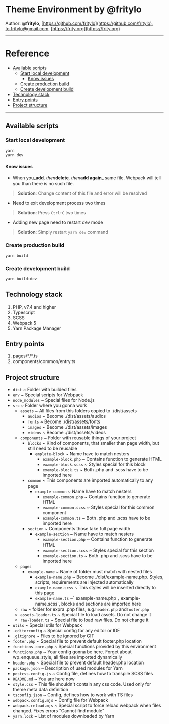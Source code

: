 # Theme Environment by @fritylo

Author: @**fritylo**, [https://github.com/fritylo](https://github.com/fritylo), [to.fritylo@gmail.com](mailto:to.fritylo@gmail.com), [https://frity.org](https://frity.org)

---

# Reference

- [Available scripts](#available-scripts)
  - [Start local development](#start-local-development)
    - [Know issues](#know-issues)
  - [Create production build](#create-production-build)
  - [Create development build](#create-development-build)
- [Technology stack](#technology-stack)
- [Entry points](#entry-points)
- [Project structure](#project-structure)

---

## Available scripts

### Start local development

```bash
yarn
yarn dev
```

#### Know issues

- When you_**add**_, then_**delete**_, then_**add again**_ same file. Webpack will tell you than there is no such file.

> **Solution**: Change content of this file and error will be resolved

- Need to exit development process two times

> **Solution**: Press `Ctrl+C` two times

- Adding new page need to restart dev mode

> **Solution**: Simply restart `yarn dev` command

### Create production build

```bash
yarn build
```

### Create development build

```bash
yarn build:dev
```

## Technology stack

1. PHP, v7.4 and higher
2. Typescript
3. SCSS
4. Webpack 5
5. Yarn Package Manager

## Entry points

1. pages/\*/\*.ts
2. components/common/entry.ts

## Project structure

- `dist` ~ Folder with builded files
- `env` ~ Special scripts for Webpack
- `node_modules` ~ Special files for Node.js
- `src` ~ Folder where you gonna work
  - `assets` ~ All files from this folders copied to ./dist/assets
    - `audios` ~ Become ./dist/assets/audios
    - `fonts` ~ Become ./dist/assets/fonts
    - `images` ~ Become ./dist/assets/images
    - `videos` ~ Become ./dist/assets/videos
  - `components` ~ Folder with reusable things of your project
    - `blocks` ~ Kind of components, that smaller than page width, but still need to be reusable
      - `emplate-block` ~ Name have to match nesters
        - `example-block.php` ~ Contains function to generate HTML
        - `example-block.scss` ~ Styles special for this block
        - `example-block.ts` ~ Both .php and .scss have to be imported here
    - `common` ~ This components are imported automatically to any page
      - `example-common` ~ Name have to match nesters
        - `example-common.php` ~ Contains function to generate HTML
        - `example-common.scss` ~ Styles special for this common component
        - `example-common.ts` ~ Both .php and .scss have to be imported here
    - `section` ~ Components those take full page width
      - `example-section` ~ Name have to match nesters
        - `example-section.php` ~ Contains function to generate HTML
        - `example-section.scss` ~ Styles special for this section
        - `example-section.ts` ~ Both .php and .scss have to be imported here
  - `pages`
    - `example-name` ~ Name of folder must match with nested files
      - `example-name.php` ~ Become ./dist/example-name.php. Styles, scripts, requirements are injected automatically
      - `example-name.scss` ~ This styles will be inserted directly to this page
      - `example-name.ts` ~\` example-name.php `,` example-name.scss\`, blocks and sections are imported here
  - `raw` ~ folder for expra .php files, e.g.`header.php` and`footer.php`
  - `assets-loader.ts` ~ Special file to load assets. Do not change it
  - `raw-loader.ts` ~ Special file to load raw files. Do not change it
- `utils` ~ Special utils for Webpack
- `.editorconfig` ~ Special config for any editor or IDE
- `.gitignore` ~ Files to be ignored by GIT
- `footer.php` ~ Special file to prevent default footer.php location
- `functions-core.php` ~ Special functions provided by this environment
- `functions.php` ~ Your config gonna be here. Forget about wp_enqueue_style, all files are imported dynamically
- `header.php` ~ Special file to prevent default header.php location
- `package.json` ~ Description of used modules for Yarn
- `postcss.config.js` ~ Config file, defines how to transpile SCSS files
- `README.md` ~ You are here now
- `style.css` ~ This file shouldn't contain any css code. Used only for theme meta data definition
- `tsconfig.json` ~ Config, defines how to work with TS files
- `webpack.config.mjs` ~ Config file for Webpack
- `webpack.reload.mjs` ~ Special script to force reload webpack when files changed. Fixes errors "Cannot find module"
- `yarn.lock` ~ List of modules downloaded by Yarn
